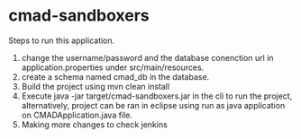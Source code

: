 # cmad-sandboxers
Steps to run this application.
1. change the username/password and the database conenction url in application.properties under src/main/resources.
2. create a schema named cmad_db in the database.
3. Build the project using mvn clean install
4. Execute java -jar target/cmad-sandboxers.jar in the cli to run the project, alternatively, project can be ran in eclipse using run as java application on CMADApplication.java file.
5. Making more changes to check jenkins


